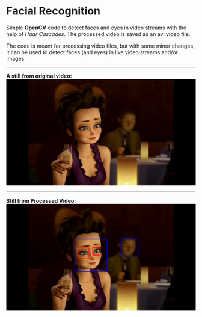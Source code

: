 # Facial Recognition

Simple **OpenCV** code to detect faces and eyes in video streams with the help of *Haar Cascades*.
The processed video is saved as an avi video file.

The code is meant for processing video files, but with some minor changes, it can be used to detect faces (and eyes) in live video streams and/or images.

---

**A still from original video:**
![Original](still_from_original.png)

---

**Still from Processed Video:**
![Detected](still_from_processed.png)
